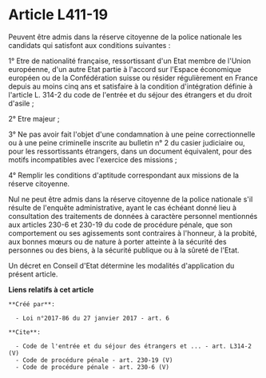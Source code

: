 # Article L411-19

Peuvent être admis dans la réserve citoyenne de la police nationale les candidats qui satisfont aux conditions suivantes : 

1° Etre de nationalité française, ressortissant d'un Etat membre de l'Union européenne, d'un autre Etat partie à l'accord sur
l'Espace économique européen ou de la Confédération suisse ou résider régulièrement en France depuis au moins cinq ans et
satisfaire à la condition d'intégration définie à l'article L. 314-2 du code de l'entrée et du séjour des étrangers et du
droit d'asile ; 

2° Etre majeur ; 

3° Ne pas avoir fait l'objet d'une condamnation à une peine correctionnelle ou à une peine criminelle inscrite au bulletin n°
2 du casier judiciaire ou, pour les ressortissants étrangers, dans un document équivalent, pour des motifs incompatibles avec
l'exercice des missions ; 

4° Remplir les conditions d'aptitude correspondant aux missions de la réserve citoyenne. 

Nul ne peut être admis dans la réserve citoyenne de la police nationale s'il résulte de l'enquête administrative, ayant le
cas échéant donné lieu à consultation des traitements de données à caractère personnel mentionnés aux articles 230-6 et
230-19 du code de procédure pénale, que son comportement ou ses agissements sont contraires à l'honneur, à la probité, aux
bonnes mœurs ou de nature à porter atteinte à la sécurité des personnes ou des biens, à la sécurité publique ou à la sûreté
de l'Etat. 

Un décret en Conseil d'Etat détermine les modalités d'application du présent article.

**Liens relatifs à cet article**

	**Créé par**:

	  - Loi n°2017-86 du 27 janvier 2017 - art. 6

	**Cite**:

	  - Code de l'entrée et du séjour des étrangers et ... - art. L314-2 (V)
	  - Code de procédure pénale - art. 230-19 (V)
	  - Code de procédure pénale - art. 230-6 (V)
